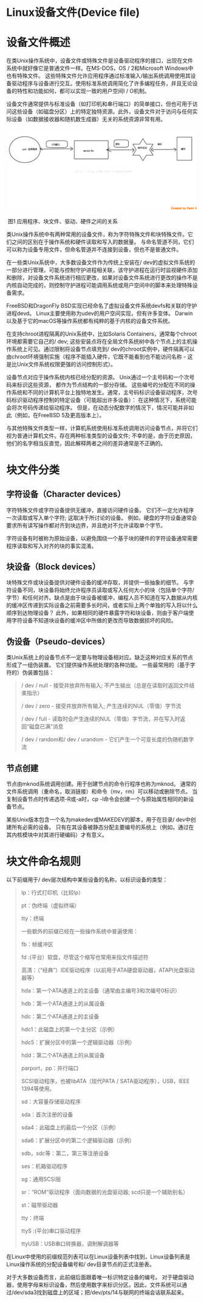# Linux设备文件(Device file)

# 设备文件概述

在类Unix操作系统中，设备文件或特殊文件是设备驱动程序的接口，出现在文件系统中就好像它是普通文件一样。在MS-DOS，OS / 2和Microsoft Windows中也有特殊文件。 这些特殊文件允许应用程序通过标准输入/输出系统调用使用其设备驱动程序与设备进行交互。使用标准系统调用简化了许多编程任务，并且无论设备的特性和功能如何，都可以实现一致的用户空间I / O机制。

设备文件通常提供与标准设备（如打印机和串行端口）的简单接口，但也可用于访问这些设备（如磁盘分区）上的特定独特资源。此外，设备文件对于访问与任何实际设备（如数据接收器和随机数生成器）无关的系统资源非常有用。

![img](./20180331172514406.png)

​											图1 应用程序、块文件、驱动、硬件之间的关系

类Unix操作系统中有两种常用的设备文件，称为字符特殊文件和块特殊文件。它们之间的区别在于操作系统和硬件读取和写入的数据量。 与命名管道不同，它们可以称为设备专用文件，但命名管道并不连接到设备，但也不是普通文件。

在一些类Unix系统中，大多数设备文件作为传统上安装在/ dev的虚拟文件系统的一部分进行管理，可能与控制守护进程相关联，该守护进程在运行时监视硬件添加和删除，对设备文件系统进行相应更改，如果对设备文件系统进行更改的操作不是内核自动完成的，则控制守护进程可能调用系统或用户空间中的脚本来处理特殊设备需求。

FreeBSD和DragonFly BSD实现已经命名了虚拟设备文件系统devfs和关联的守护进程devd。 Linux主要使用称为udev的用户空间实现，但有许多变体。 Darwin以及基于它的macOS等操作系统都有纯粹的基于内核的设备文件系统。

在支持chroot进程隔离的Unix系统中，比如Solaris Containers，通常每个chroot环境都需要它自己的/ dev; 这些安装点将在全局文件系统树中各个节点上的主机操作系统上可见。通过限制将设备节点填充到/ dev的chroot实例中，硬件隔离可以由chroot环境强制实施（程序不能插入硬件，它既不能看到也不能访问名称 - 这是比Unix文件系统权限更强的访问控制形式）。

设备节点对应于操作系统内核已经分配的资源。 Unix通过一个主号码和一个次号码来标识这些资源， 都作为节点结构的一部分存储。 这些编号的分配在不同的操作系统和不同的计算机平台上独特地发生。通常，主号码标识设备驱动程序，次号码标识驱动程序控制的特定设备（可能超出许多设备）： 在这种情况下，系统可能会将次号码传递给驱动程序。 但是，在动态分配数字的情况下，情况可能并非如此（例如，在FreeBSD 5及更高版本上）。

与其他特殊文件类型一样，计算机系统使用标准系统调用访问设备节点，并将它们视为普通计算机文件。存在两种标准类型的设备文件; 不幸的是，由于历史原因，他们的名字相当反直觉，因此解释两者之间的差异通常是不正确的。



# 块文件分类

## 字符设备（Character devices）

字符特殊文件或字符设备提供无缓冲，直接访问硬件设备。 它们不一定允许程序一次读取或写入单个字符; 这取决于所讨论的设备。 例如，硬盘的字符设备通常会要求所有读写操作都对齐到块边界，并且绝对不允许读取单个字节。

字符设备有时被称为原始设备，以避免围绕一个基于块的硬件的字符设备通常需要程序读取和写入对齐的块的事实混淆。

## 块设备（Block devices）

块特殊文件或块设备提供对硬件设备的缓冲存取，并提供一些抽象的细节。 与字符设备不同，块设备将始终允许程序员读取或写入任何大小的块（包括单个字符/字节）和任何对齐。缺点是由于块设备被缓冲，编程人员不知道在写入数据从内核的缓冲区传递到实际设备之前需要多长时间，或者实际上两个单独的写入将以什么顺序到达物理设备？ 此外，如果相同的硬件暴露字符和块设备，则由于客户端使用字符设备不知道块设备的缓冲区中所做的更改而导致数据损坏的风险。

## 伪设备（Pseudo-devices）

类Unix系统上的设备节点不一定要与物理设备相对应。缺乏这种对应关系的节点形成了一组伪装置。 它们提供操作系统处理的各种功能。 一些最常用的（基于字符的）伪装置包括：

 

> / dev / null - 接受并放弃所有输入; 不产生输出（总是在读取时返回文件结束指示）
>
> / dev / zero - 接受并放弃所有输入; 产生连续的NUL（零值）字节流
>
> / dev / full - 读取时会产生连续的NUL（零值）字节流，并在写入时返回“磁盘已满”消息
>
> / dev / random和/ dev / urandom - 它们产生一个可变长度的伪随机数字流



## 节点创建

节点由mknod系统调用创建。用于创建节点的命令行程序也称为mknod。 通常的文件系统调用（重命名，取消链接）和命令（mv，rm）可以移动或删除节点。 当复制设备节点时传递选项-R或-a时，cp -l命令会创建一个与原始属性相同的新设备节点。

 

某些Unix版本包含一个名为makedev或MAKEDEV的脚本，用于在目录/ dev中创建所有必需的设备。 只有在其设备被静态分配主要编号的系统上（例如，通过在其内核模块中对其进行硬编码）才有意义。

# 块文件命名规则

以下前缀用于/ dev层次结构中某些设备的名称，以标识设备的类型：

 

> lp：行式打印机（比较lp）
>
> pt：伪终端（虚拟终端）
>
> tty：终端
>
> 一些额外的前缀已经在一些操作系统中普遍使用：
>
>  
>
> fb：帧缓冲区
>
> fd :(平台）软盘，尽管这个缩写也常用来指文件描述符
>
> 高清：（“经典”）IDE驱动程序（以前用于ATA硬盘驱动器，ATAPI光盘驱动器等）
>
> hda：第一个ATA通道上的主设备（通常由主编号3和次编号0标识）
>
> hdb：第一个ATA通道上的从属设备
>
> hdc：第二个ATA通道上的主设备
>
> hdc1：此磁盘上的第一个主分区（示例）
>
> hdc5：扩展分区中的第一个逻辑驱动器（示例）
>
> hdd：第二个ATA通道上的从属设备
>
> parport，pp：并行端口
>
> SCSI驱动程序，也被libATA（现代PATA / SATA驱动程序），USB，IEEE 1394等使用。
>
> sd：大容量存储驱动程序
>
> sda：首次注册的设备
>
> sda4：此磁盘上的最后一个分区（示例）
>
> sda6：扩展分区中的第二个逻辑驱动器（示例）
>
> sdb，sdc等：第二，第三等注册设备
>
> ses：机箱驱动程序
>
> sg：通用SCSI层
>
> sr：“ROM”驱动程序（面向数据的光盘驱动器; scd只是一个辅助别名）
>
> st：磁带驱动器
>
> tty：终端
>
> ttyS :(平台)串口驱动程序
>
> ttyUSB：USB串口转换器，调制解调器等

在Linux中使用的前缀规范列表可以在Linux设备列表中找到，Linux设备列表是Linux操作系统的分配设备编号和/ dev目录节点的正式注册表。

对于大多数设备而言，此前缀后面跟着唯一标识特定设备的编号。 对于硬盘驱动器，使用字母来标识设备，然后使用数字来标识分区。因此，文件系统可以通过/dev/sda3找到磁盘上的区域；把/dev/pts/14与联网的终端会话联系起来。